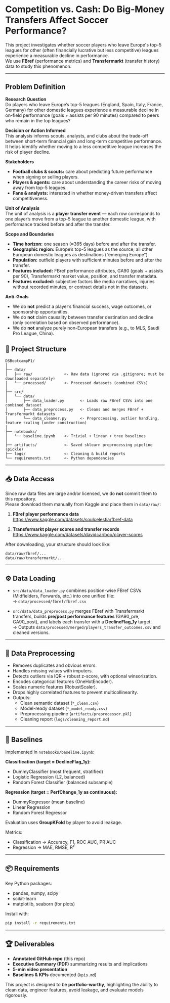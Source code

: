# Competition vs. Cash: Do Big-Money Transfers Affect Soccer Performance?

This project investigates whether soccer players who leave Europe's top-5 leagues for other (often financially lucrative but less competitive) leagues experience a measurable decline in performance.  
We use **FBref** (performance metrics) and **Transfermarkt** (transfer history) data to study this phenomenon.

---

## Problem Definition

**Research Question**  
Do players who leave Europe’s top-5 leagues (England, Spain, Italy, France, Germany) for other domestic leagues experience a measurable decline in on-field performance (goals + assists per 90 minutes) compared to peers who remain in the top leagues?

**Decision or Action Informed**  
This analysis informs scouts, analysts, and clubs about the trade-off between short-term financial gain and long-term competitive performance. It helps identify whether moving to a less competitive league increases the risk of player decline.

**Stakeholders**  
- **Football clubs & scouts:** care about predicting future performance when signing or selling players.  
- **Players & agents:** care about understanding the career risks of moving away from top-5 leagues.  
- **Fans & analysts:** interested in whether money-driven transfers affect competitiveness.  

**Unit of Analysis**  
The unit of analysis is a **player transfer event** — each row corresponds to one player’s move from a top-5 league to another domestic league, with performance tracked before and after the transfer.

**Scope and Boundaries**  
- **Time horizon:** one season (≈365 days) before and after the transfer.  
- **Geographic region:** Europe’s top-5 leagues as the source; all other European domestic leagues as destinations (“emerging Europe”).  
- **Population:** outfield players with sufficient minutes before and after the transfer.  
- **Features included:** FBref performance attributes, GA90 (goals + assists per 90), Transfermarkt market value, position, and transfer metadata.  
- **Features excluded:** subjective factors like media narratives, injuries without recorded minutes, or contract details not in the datasets.  

**Anti-Goals**  
- We do **not** predict a player’s financial success, wage outcomes, or sponsorship opportunities.  
- We do **not** claim causality between transfer destination and decline (only correlation based on observed performance).  
- We do **not** analyze purely non-European transfers (e.g., to MLS, Saudi Pro League, China).  


## 📂 Project Structure

```
DSBootcampP1/
│
├── data/
│   ├── raw/              <- Raw data (ignored via .gitignore; must be downloaded separately)
│   └── processed/        <- Processed datasets (combined CSVs)
│
├── src/
│   └── data/
│       ├── data_loader.py       <- Loads raw FBref CSVs into one combined dataset
│       ├── data_preprocess.py   <- Cleans and merges FBref + Transfermarkt datasets
│       └── data_cleaner.py      <- Preprocessing, outlier handling, feature scaling (under construction)
│
├── notebooks/
│   └── baseline.ipynb    <- Trivial + linear + tree baselines
│
├── artifacts/            <- Saved sklearn preprocessing pipeline (pickle)
├── logs/                 <- Cleaning & build reports
└── requirements.txt      <- Python dependencies
```

---

## 📥 Data Access

Since raw data files are large and/or licensed, we do **not** commit them to this repository.  
Please download them manually from Kaggle and place them in `data/raw/`:

1. **FBref player performance data**  
   https://www.kaggle.com/datasets/soulcelestia/fbref-data  

2. **Transfermarkt player scores and transfer records**  
   https://www.kaggle.com/datasets/davidcariboo/player-scores  

After downloading, your structure should look like:

```
data/raw/fbref/...
data/raw/transfermarkt/...
```

---

## ⚙️ Data Loading

- `src/data/data_loader.py` combines position-wise FBref CSVs (Midfielders, Forwards, etc.) into one unified file:  
  → `data/processed/fbref/fbref.csv`

- `src/data/data_preprocess.py` merges FBref with Transfermarkt transfers, builds **pre/post performance features** (GA90_pre, GA90_post), and labels each transfer with a **DeclineFlag_1y** target.  
  → Outputs `data/processed/merged/players_transfer_outcomes.csv` and cleaned versions.

---

## 🧹 Data Preprocessing

- Removes duplicates and obvious errors.  
- Handles missing values with imputers.  
- Detects outliers via IQR + robust z-score, with optional winsorization.  
- Encodes categorical features (OneHotEncoder).  
- Scales numeric features (RobustScaler).  
- Drops highly correlated features to prevent multicollinearity.  
- Outputs:  
  - Clean semantic dataset (`*_clean.csv`)  
  - Model-ready dataset (`*_model_ready.csv`)  
  - Preprocessing pipeline (`artifacts/preprocessor.pkl`)  
  - Cleaning report (`logs/cleaning_report.md`)

---

## 🤖 Baselines

Implemented in `notebooks/baseline.ipynb`:

**Classification (target = DeclineFlag_1y):**
- DummyClassifier (most frequent, stratified)
- Logistic Regression (L2, balanced)
- Random Forest Classifier (balanced subsample)

**Regression (target = PerfChange_1y as continuous):**
- DummyRegressor (mean baseline)
- Linear Regression
- Random Forest Regressor

Evaluation uses **GroupKFold** by player to avoid leakage.

Metrics:  
- Classification → Accuracy, F1, ROC AUC, PR AUC  
- Regression → MAE, RMSE, R²  

---

## 📦 Requirements

Key Python packages:

- pandas, numpy, scipy  
- scikit-learn  
- matplotlib, seaborn (for plots)  

Install with:

```bash
pip install -r requirements.txt
```

---

## 🏆 Deliverables

- **Annotated GitHub repo** (this repo)  
- **Executive Summary (PDF)** summarizing results and implications  
- **5-min video presentation**  
- **Baselines & KPIs** documented (`kpis.md`)  

This project is designed to be **portfolio-worthy**, highlighting the ability to clean data, engineer features, avoid leakage, and evaluate models rigorously.
